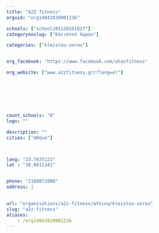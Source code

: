 ```yaml
---
title: "A2Z fitness"
orguid: "org14042020001236"

schools: ["school201120181827"]
categorynoslug: ["Κλειστού Χώρου"]

categories: ["kleistou-xorou"]


org_facebook: "https://www.facebook.com/atozfitness"

org_website: ["www.a2zfitness.gr/?lang=el"]







count_schools: "0"
logo: ""

description: ""
cities: ["Αθήνα"]



long: "23.7875123"
lat : "38.0811341"


phone: "2108072000"
address: |
    

url: "organisations/a2z-fitness/athina/kleistou-xorou"
slug: "a2z-fitness"
aliases:
    - /org14042020001236
---
```



